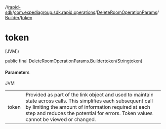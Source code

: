 //[rapid-sdk](../../../../index.md)/[com.expediagroup.sdk.rapid.operations](../../index.md)/[DeleteRoomOperationParams](../index.md)/[Builder](index.md)/[token](token.md)

# token

[JVM]\

public final [DeleteRoomOperationParams.Builder](index.md)[token](token.md)([String](https://docs.oracle.com/javase/8/docs/api/java/lang/String.html)token)

#### Parameters

JVM

| | |
|---|---|
| token | Provided as part of the link object and used to maintain state across calls. This simplifies each subsequent call by limiting the amount of information required at each step and reduces the potential for errors. Token values cannot be viewed or changed. |
